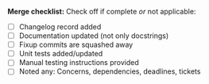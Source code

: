 
**Merge checklist:**
Check off if complete *or* not applicable:
- [ ] Changelog record added
- [ ] Documentation updated (not only docstrings)
- [ ] Fixup commits are squashed away
- [ ] Unit tests added/updated
- [ ] Manual testing instructions provided
- [ ] Noted any: Concerns, dependencies, deadlines, tickets
